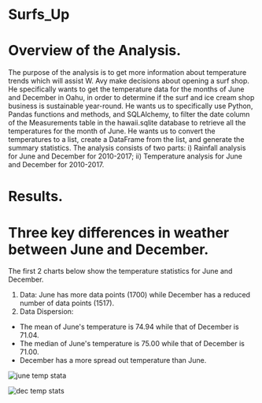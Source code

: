 # Surfs_Up
# Overview of the Analysis.
The purpose of the analysis is to get more information about temperature trends which will assist W. Avy make decisions about opening a surf shop. He specifically wants to get the temperature data for the months of June and December in Oahu, in order to determine if the surf and ice cream shop business is sustainable year-round. He wants us to specifically use Python, Pandas functions and methods, and SQLAlchemy, to filter the date column of the Measurements table in the hawaii.sqlite database to retrieve all the temperatures for the month of June. He wants us to convert the temperatures to a list, create a DataFrame from the list, and generate the summary statistics.
The analysis consists of two parts:
i) Rainfall analysis for June and December for 2010-2017;
ii) Temperature analysis for June and December for 2010-2017.

# Results.
# Three key differences in weather between June and December.
The first 2 charts below show the temperature statistics for June and December.
1. Data:
  June has more data points (1700) while December has a reduced number of data points (1517).
2. Data Dispersion:
  * The mean of June's temperature is 74.94 while that of December is 71.04.
  * The median of June's temperature is 75.00 while that of December is 71.00.
  * December has a more spread out temperature than June.

  ![june temp stata](https://user-images.githubusercontent.com/104453593/178044974-9088c07e-a74d-4bd8-9849-c97c124b1e81.PNG)
  
  
![dec temp stats](https://user-images.githubusercontent.com/104453593/178045026-f2d64e9c-cfc6-4e6d-926f-7ae76d467c2f.PNG)
